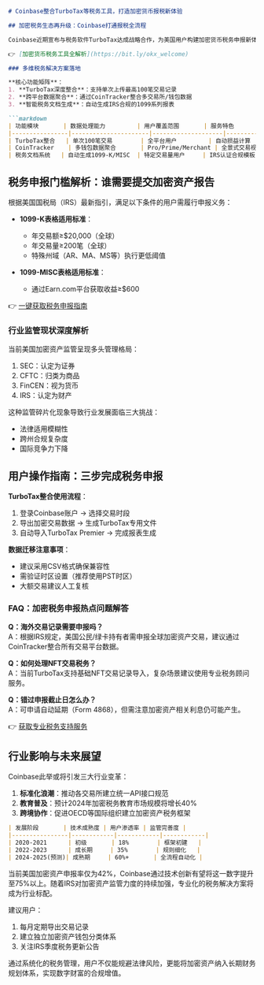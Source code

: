 ```markdown
# Coinbase整合TurboTax等税务工具，打造加密货币报税新体验

## 加密税务生态再升级：Coinbase打通报税全流程

Coinbase近期宣布与税务软件TurboTax达成战略合作，为美国用户构建加密货币税务申报新体系。这项服务通过自动化数据导入、专业税务指南和多平台适配三大核心功能，有效解决了加密资产报税的技术痛点。

👉 [加密货币税务工具全解析](https://bit.ly/okx_welcome)

### 多维税务解决方案落地

**核心功能矩阵**：
1. **TurboTax深度整合**：支持单次上传最高100笔交易记录
2. **跨平台数据聚合**：通过CoinTracker整合多交易所/钱包数据
3. **智能税务文档生成**：自动生成IRS合规的1099系列报表

```markdown
| 功能模块       | 数据处理能力         | 用户覆盖范围       | 服务特色             |
|----------------|----------------------|--------------------|----------------------|
| TurboTax整合   | 单次100笔交易        | 全平台用户         | 自动损益计算         |
| CoinTracker    | 多钱包数据聚合       | Pro/Prime/Merchant | 全景式交易视图       |
| 税务文档系统   | 自动生成1099-K/MISC  | 特定交易量用户     | IRS认证合规模板      |
```

## 税务申报门槛解析：谁需要提交加密资产报告

根据美国国税局（IRS）最新指引，满足以下条件的用户需履行申报义务：

- **1099-K表格适用标准**：
  - 年交易额≥$20,000（全球）
  - 年交易量≥200笔（全球）
  - 特殊州域（AR、MA、MS等）执行更低阈值

- **1099-MISC表格适用标准**：
  - 通过Earn.com平台获取收益≥$600

👉 [一键获取税务申报指南](https://bit.ly/okx_welcome)

### 行业监管现状深度解析

当前美国加密资产监管呈现多头管理格局：
1. SEC：认定为证券
2. CFTC：归类为商品
3. FinCEN：视为货币
4. IRS：认定为财产

这种监管碎片化现象导致行业发展面临三大挑战：
- 法律适用模糊性
- 跨州合规复杂度
- 国际竞争力下降

## 用户操作指南：三步完成税务申报

**TurboTax整合使用流程**：
1. 登录Coinbase账户 → 选择交易时段
2. 导出加密交易数据 → 生成TurboTax专用文件
3. 自动导入TurboTax Premier → 完成报表生成

**数据迁移注意事项**：
- 建议采用CSV格式确保兼容性
- 需验证时区设置（推荐使用PST时区）
- 大额交易建议人工复核

### FAQ：加密税务申报热点问题解答

**Q：海外交易记录需要申报吗？**  
A：根据IRS规定，美国公民/绿卡持有者需申报全球加密资产交易，建议通过CoinTracker整合所有交易平台数据。

**Q：如何处理NFT交易税务？**  
A：当前TurboTax支持基础NFT交易记录导入，复杂场景建议使用专业税务顾问服务。

**Q：错过申报截止日怎么办？**  
A：可申请自动延期（Form 4868），但需注意加密资产相关利息仍可能产生。

👉 [获取专业税务支持服务](https://bit.ly/okx_welcome)

## 行业影响与未来展望

Coinbase此举或将引发三大行业变革：
1. **标准化浪潮**：推动各交易所建立统一API接口规范
2. **教育普及**：预计2024年加密税务教育市场规模将增长40%
3. **跨境协作**：促进OECD等国际组织建立加密资产税务框架

```markdown
| 发展阶段       | 技术成熟度 | 用户渗透率 | 监管完善度 |
|----------------|------------|------------|------------|
| 2020-2021      | 初级       | 18%        | 框架初建   |
| 2022-2023      | 成长期     | 35%        | 规则细化   |
| 2024-2025(预测)| 成熟期     | 60%+       | 全流程自动化 |
```

当前美国加密资产申报率仅为42%，Coinbase通过技术创新有望将这一数字提升至75%以上。随着IRS对加密资产监管力度的持续加强，专业化的税务解决方案将成为行业标配。

建议用户：  
1. 每月定期导出交易记录  
2. 建立独立加密资产钱包分类体系  
3. 关注IRS季度税务更新公告

通过系统化的税务管理，用户不仅能规避法律风险，更能将加密资产纳入长期财务规划体系，实现数字财富的合规增值。
```